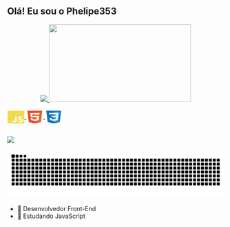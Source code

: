 ## Olá! Eu sou o Phelipe353 
<div align="center">
  <a href="https://github.com/phelipe353">
  <img height="180em" src="https://github-readme-stats.vercel.app/api?username=phelipe353&show_icons=true&theme=tokyonight&include_all_commits=true&count_private=true"/>
  <img height="180em" width="330em" src="https://github-readme-stats.vercel.app/api/top-langs/?username=phelipe353&layout=compact&langs_count=7&theme=tokyonight"/>
</div>
<div style="display: inline_block"><br>
  <img align="center" alt="Rafa-Js" height="30" width="40" src="https://raw.githubusercontent.com/devicons/devicon/master/icons/javascript/javascript-plain.svg">
  <!--<img align="center" alt="Rafa-React" height="30" width="40" src="https://raw.githubusercontent.com/devicons/devicon/master/icons/react/react-original.svg">-->
  <img align="center" alt="Rafa-HTML" height="30" width="40" src="https://raw.githubusercontent.com/devicons/devicon/master/icons/html5/html5-original.svg">
  <img align="center" alt="Rafa-CSS" height="30" width="40" src="https://raw.githubusercontent.com/devicons/devicon/master/icons/css3/css3-original.svg">
</div>

  ##
  
  <div> 
  <a href="www.linkedin.com/in/phelipe-d-santos" target="_blank"><img src="https://img.shields.io/badge/-LinkedIn-%230077B5?style=for-the-badge&logo=linkedin&logoColor=white" target="_blank"></a> 
    
  ![Snake animation](https://github.com/phelipe353/phelipe353/blob/output/github-contribution-grid-snake.svg)
    
</div>

  
- 🔭 Desenvolvedor Front-End
- 🌱 Estudando JavaScript

